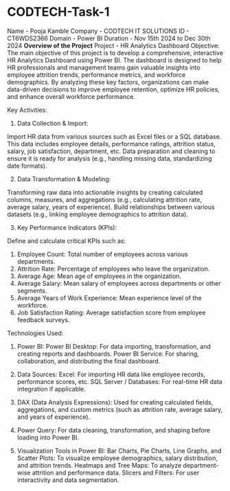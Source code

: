 # CODTECH-Task-1
Name - Pooja Kamble
Company - CODTECH IT SOLUTIONS
ID - CT6WDS2366
Domain - Power BI
Duration - Nov 15th 2024 to Dec 30th 2024
**Overview of the Project**
Project - HR Analytics Dashboard
Objective:
The main objective of this project is to develop a comprehensive, interactive HR Analytics Dashboard using Power BI. The dashboard is designed to help HR professionals and management teams gain valuable insights into employee attrition trends, performance metrics, and workforce demographics. By analyzing these key factors, organizations can make data-driven decisions to improve employee retention, optimize HR policies, and enhance overall workforce performance.

Key Activities:
1. Data Collection & Import:

Import HR data from various sources such as Excel files or a SQL database. This data includes employee details, performance ratings, attrition status, salary, job satisfaction, department, etc.
Data preparation and cleaning to ensure it is ready for analysis (e.g., handling missing data, standardizing date formats).

2. Data Transformation & Modeling:

Transforming raw data into actionable insights by creating calculated columns, measures, and aggregations (e.g., calculating attrition rate, average salary, years of experience).
Build relationships between various datasets (e.g., linking employee demographics to attrition data).

3. Key Performance Indicators (KPIs):

Define and calculate critical KPIs such as:
1) Employee Count: Total number of employees across various departments.
2) Attrition Rate: Percentage of employees who leave the organization.
3) Average Age: Mean age of employees in the organization.
4) Average Salary: Mean salary of employees across departments or other segments.
5) Average Years of Work Experience: Mean experience level of the workforce.
6) Job Satisfaction Rating: Average satisfaction score from employee feedback surveys.
   
Technologies Used:

1. Power BI:
Power BI Desktop: For data importing, transformation, and creating reports and dashboards.
Power BI Service: For sharing, collaboration, and distributing the final dashboard.

2. Data Sources:
Excel: For importing HR data like employee records, performance scores, etc.
SQL Server / Databases: For real-time HR data integration if applicable.

3. DAX (Data Analysis Expressions):
Used for creating calculated fields, aggregations, and custom metrics (such as attrition rate, average salary, and years of experience).

4. Power Query:
For data cleaning, transformation, and shaping before loading into Power BI.

5. Visualization Tools in Power BI:
Bar Charts, Pie Charts, Line Graphs, and Scatter Plots: To visualize employee demographics, salary distribution, and attrition trends.
Heatmaps and Tree Maps: To analyze department-wise attrition and performance data.
Slicers and Filters: For user interactivity and data segmentation.
